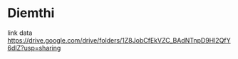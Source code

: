 # Diemthi
link data
https://drive.google.com/drive/folders/1Z8JobCfEkVZC_BAdNTnpD9Hl2QfY6dIZ?usp=sharing
